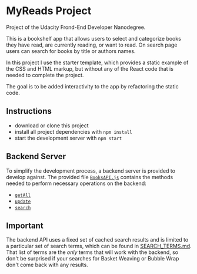 # MyReads Project

Project of the Udacity Frond-End Developer Nanodegree.

This is a bookshelf app that allows users to select and categorize books they have read, are currently reading, or want to read. On search page users can search for books by title or authors names.

In this project I use the starter template, which provides a static example of the CSS and HTML markup, but without any of the React code that is needed to complete the project.

The goal is to be added interactivity to the app by refactoring the static code.

## Instructions

* download or clone this project
* install all project dependencies with `npm install`
* start the development server with `npm start`

## Backend Server

To simplify the development process, a backend server is provided to develop against. The provided file [`BooksAPI.js`](src/BooksAPI.js) contains the methods needed to perform necessary operations on the backend:

* [`getAll`](#getall)
* [`update`](#update)
* [`search`](#search)

## Important

The backend API uses a fixed set of cached search results and is limited to a particular set of search terms, which can be found in [SEARCH_TERMS.md](SEARCH_TERMS.md). That list of terms are the _only_ terms that will work with the backend, so don't be surprised if your searches for Basket Weaving or Bubble Wrap don't come back with any results.
